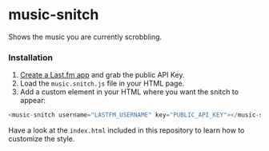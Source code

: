music-snitch
==============

Shows the music you are currently scrobbling.

### Installation

1. [Create a Last.fm app](http://www.last.fm/api/account/create) and grab the public API Key.
2. Load the `music.snitch.js` file in your HTML page.
3. Add a custom element in your HTML where you want the snitch to appear:

```javascript
<music-snitch username="LASTFM_USERNAME" key="PUBLIC_API_KEY"></music-snitch>
```

Have a look at the `index.html` included in this repository to learn how to customize the style.
